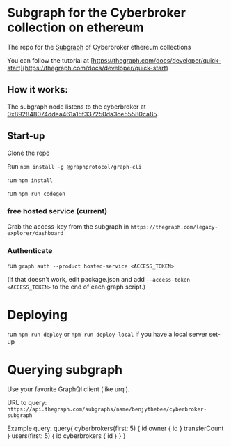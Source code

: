 # Subgraph for the Cyberbroker collection on ethereum
The repo for the [Subgraph](thegraph.com/hosted-service/benjythebee/cyberbroker-subgraph) of Cyberbroker ethereum collections

You can follow the tutorial at [https://thegraph.com/docs/developer/quick-start](https://thegraph.com/docs/developer/quick-start)

## How it works:
The subgraph node listens to the cyberbroker at <a href='https://etherscan.io/address/0x892848074ddea461a15f337250da3ce55580ca85'>0x892848074ddea461a15f337250da3ce55580ca85</a>.

## Start-up

Clone the repo

Run `npm install -g @graphprotocol/graph-cli`

run `npm install`

run `npm run codegen`

### free hosted service (current)
Grab the access-key from the subgraph in `https://thegraph.com/legacy-explorer/dashboard`

### Authenticate
run `graph auth --product hosted-service <ACCESS_TOKEN>`

(if that doesn't work, edit package.json and add `--access-token <ACCESS_TOKEN>` to the end of each graph script.)

# Deploying
run `npm run deploy`
or  `npm run deploy-local` if you have a local server set-up

# Querying subgraph
Use your favorite GraphQl client (like urql).

URL to query: `https://api.thegraph.com/subgraphs/name/benjythebee/cyberbroker-subgraph`

Example query:
query{
  cyberbrokers(first: 5) {
    id
    owner {
      id
    }
    transferCount
  }
  users(first: 5) {
    id
    cyberbrokers {
      id
    }
  }
}
